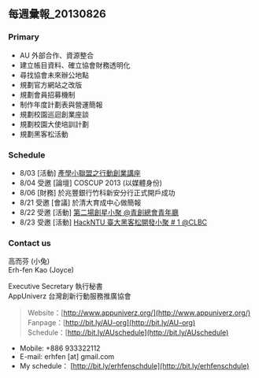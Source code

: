 ## 每週彙報_20130826

### Primary
* AU 外部合作、資源整合
* 建立帳目資料、確立協會財務透明化
* 尋找協會未來辦公地點
* 規劃官方網站之改版 
* 規劃會員招募機制
* 制作年度計劃表與營運簡報
* 規劃校園巡迴創業座談
* 規劃校園大使培訓計劃
* 規劃黑客松活動

### Schedule
* 8/03 [活動] [產學小聯盟之行動創業講座](http://bit.ly/AUgameorg01)
* 8/04 受邀 [論壇] COSCUP 2013 (以媒體身份)
* 8/06 [財務] 於兆豐銀行竹科新安分行正式開戶成功
* 8/21 受邀 [會議] 於清大育成中心做簡報
* 8/22 受邀 [活動] [第二場創星小聚 @青創總會青年廳](http://www.accupass.com/go/startuplikeme)
* 8/23 受邀 [活動] [HackNTU 臺大黑客松開發小聚 # 1 @CLBC](http://www.accupass.com/event/register?eid=537114220545208)


### Contact us

高而芬 (小兔) <br/>
Erh-fen Kao (Joyce) <br/>

Executive Secretary 執行秘書 <br/>
AppUniverz 台灣創新行動服務推廣協會 <br/>
> Website：[http://www.appuniverz.org/](http://www.appuniverz.org/) <br/>
> Fanpage：[http://bit.ly/AU-org](http://bit.ly/AU-org) <br/>
> Schedule：[http://bit.ly/AUschedule](http://bit.ly/AUschedule) <br/>

* Mobile: +886 933322112 
* E-mail: erhfen [at] gmail.com 
* My schedule： [http://bit.ly/erhfenschdule](http://bit.ly/erhfenschdule)
